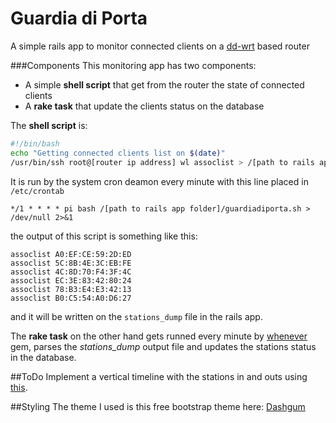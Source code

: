 # Guardia di Porta

A simple rails app to monitor connected clients on a [dd-wrt](http://www.dd-wrt.com) based router

###Components
This monitoring app has two components:
- A simple **shell script** that get from the router the state of connected clients
- A **rake task** that update the clients status on the database


The **shell script** is:

```bash
#!/bin/bash
echo "Getting connected clients list on $(date)"
/usr/bin/ssh root@[router ip address] wl assoclist > /[path to rails app folder]/stations_dump
```

It is run by the system cron deamon every minute with this line placed in `/etc/crontab`

`*/1 * * * * pi bash /[path to rails app folder]/guardiadiporta.sh > /dev/null 2>&1`


the output of this script is something like this:

```
assoclist A0:EF:CE:59:2D:ED
assoclist 5C:8B:4E:3C:EB:FE
assoclist 4C:8D:70:F4:3F:4C
assoclist EC:3E:83:42:80:24
assoclist 78:B3:E4:E3:42:13
assoclist B0:C5:54:A0:D6:27
```
and it will be written on the `stations_dump` file in the rails app.


The **rake task** on the other hand gets runned every minute by [whenever](https://github.com/javan/whenever) gem, parses the *stations_dump* output file and updates the stations status in the
database.


##ToDo
Implement a vertical timeline with the stations in and outs using [this](http://tympanus.net/codrops/2011/12/05/lateral-on-scroll-sliding-with-jquery/).

##Styling
The theme I used is this free bootstrap theme here: [Dashgum](http://www.blacktie.co/demo/dashgumfree/general.html)
